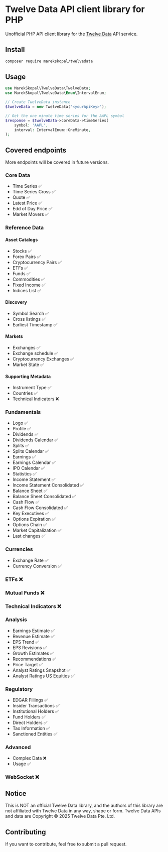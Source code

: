 # Twelve Data API client library for PHP

Unofficial PHP API client library for the [Twelve Data](https://twelvedata.com) API service. 


## Install

```sh
composer require marekskopal/twelvedata
```

## Usage

```php
use MarekSkopal\TwelveData\TwelveData;
use MarekSkopal\TwelveData\Enum\IntervalEnum;

// Create TwelveData instance
$twelveData = new TwelveData('<yourApiKey>');

// Get the one minute time series for the AAPL symbol
$response = $twelveData->coreData->timeSeries(
    symbol: 'AAPL',
    interval: IntervalEnum::OneMinute,
);
```

## Covered endpoints
More endpoints will be covered in future versions.

### Core Data

* Time Series          ✅
* Time Series Cross    ✅
* Quote                ✅
* Latest Price         ✅
* Edd of Day Price     ✅
* Market Movers        ✅

### Reference Data
#### Asset Catalogs
* Stocks                         ✅
* Forex Pairs                    ✅
* Cryptocurrency Pairs           ✅
* ETFs                           ✅
* Funds                          ✅
* Commodities                    ✅
* Fixed Income                   ✅
* Indices List                   ✅
#### Discovery
* Symbol Search                  ✅
* Cross listings                 ✅
* Earliest Timestamp             ✅
#### Markets
* Exchanges                      ✅
* Exchange schedule              ✅
* Cryptocurrency Exchanges       ✅
* Market State                   ✅
#### Supporting Metadata
* Instrument Type                ✅
* Countries                      ✅
* Technical Indicators           ❌

### Fundamentals

* Logo                          ✅
* Profile                       ✅
* Dividends                     ✅
* Dividends Calendar            ✅
* Splits                        ✅
* Splits Calendar               ✅
* Earnings                      ✅
* Earnings Calendar             ✅
* IPO Calendar                  ✅
* Statistics                    ✅
* Income Statement              ✅
* Income Statement Consolidated ✅
* Balance Sheet                 ✅
* Balance Sheet Consolidated    ✅
* Cash Flow                     ✅
* Cash Flow Consolidated        ✅
* Key Executives                ✅
* Options Expiration            ✅
* Options Chain                 ✅
* Market Capitalization         ✅
* Last changes                  ✅

### Currencies

* Exchange Rate        ✅
* Currency Conversion  ✅

### ETFs ❌

### Mutual Funds ❌

### Technical Indicators ❌

### Analysis
* Earnings Estimate           ✅
* Revenue Estimate            ✅
* EPS Trend                   ✅
* EPS Revisions               ✅
* Growth Estimates            ✅
* Recommendations             ✅
* Price Target                ✅
* Analyst Ratings Snapshot    ✅
* Analyst Ratings US Equities ✅

### Regulatory

* EDGAR Fillings        ✅
* Insider Transactions  ✅
* Institutional Holders ✅
* Fund Holders          ✅
* Direct Holders        ✅
* Tax Information       ✅
* Sanctioned Entities   ✅

### Advanced

* Complex Data ❌
* Usage        ✅

### WebSocket ❌

## Notice
This is NOT an official Twelve Data library, and the authors of this library are not affiliated with Twelve Data in any way, shape or form. Twelve Data APIs and data are Copyright © 2025 Twelve Data Pte. Ltd.

## Contributing
If you want to contribute, feel free to submit a pull request.
